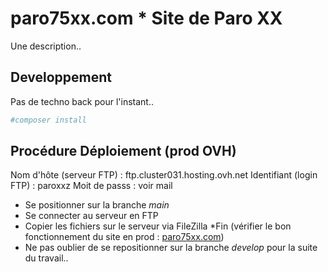 # paro75xx.com * Site de Paro XX

Une description..

## Developpement

Pas de techno back pour l'instant..

```bash
#composer install
```

## Procédure Déploiement (prod OVH)

Nom d'hôte (serveur FTP) : ftp.cluster031.hosting.ovh.net
Identifiant (login FTP) : paroxxz
Moit de passs : voir mail

* Se positionner sur la branche *main*
* Se connecter au serveur en FTP
* Copier les fichiers sur le serveur via FileZilla
 *Fin (vérifier le bon fonctionnement du site en prod : [paro75xx.com](https://paro75xx.com))
* Ne pas oublier de se repositionner sur la branche *develop* pour la suite du travail..
